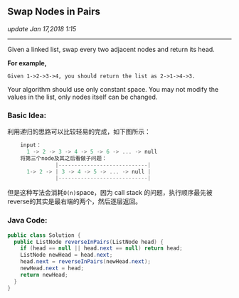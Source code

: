 ## Swap Nodes in Pairs
_update Jan 17,2018 1:15_

---
Given a linked list, swap every two adjacent nodes and return its head.

**For example,**

    Given 1->2->3->4, you should return the list as 2->1->4->3.

Your algorithm should use only constant space. You may not modify the values in the list, only nodes itself can be changed.
    
### Basic Idea:
利用递归的思路可以比较轻易的完成，如下图所示：
```c
    input：
      1 -> 2 -> 3 -> 4 -> 5 -> 6 -> ... -> null
    将第三个node及其之后看做子问题：
               |----------------------------|
      1-> 2 -> | 3 -> 4 -> 5 -> ... -> null |
               |----------------------------|
```
但是这种写法会消耗`O(n)`space，因为 call stack 的问题，执行顺序最先被reverse的其实是最右端的两个，然后逐层返回。

### Java Code:
```java
public class Solution {
  public ListNode reverseInPairs(ListNode head) {
    if (head == null || head.next == null) return head;
    ListNode newHead = head.next;
    head.next = reverseInPairs(newHead.next);
    newHead.next = head;
    return newHead;
  }
}
```